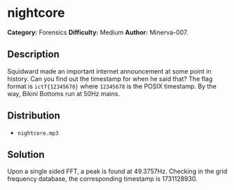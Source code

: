 # nightcore
**Category:** Forensics
**Difficulty:** Medium
**Author:** Minerva-007.

## Description

Squidward made an important internet announcement at some point in history. Can you find out the timestamp for when he said that?
The flag format is `ictf{12345678}` where `12345678` is the POSIX timestamp.
By the way, Bikini Bottoms run at 50Hz mains.

## Distribution

- `nightcore.mp3`

## Solution

Upon a single sided FFT, a peak is found at 49.3757Hz. Checking in the grid frequency database, the corresponding timestamp is 1731128930.